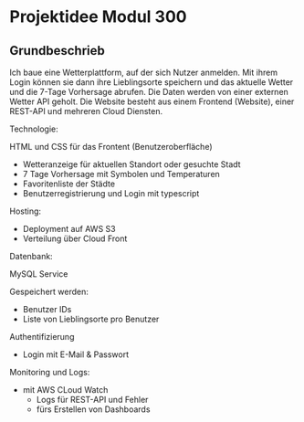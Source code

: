 # Projektidee Modul 300

## Grundbeschrieb

Ich baue eine Wetterplattform, auf der sich Nutzer anmelden. Mit ihrem Login können sie dann ihre Lieblingsorte speichern und das aktuelle Wetter und die 7-Tage Vorhersage abrufen. Die Daten werden von einer externen Wetter API geholt. 
Die Website besteht aus einem Frontend (Website), einer REST-API und mehreren Cloud Diensten. 

Technologie:

HTML und CSS für das Frontent (Benutzeroberfläche)

- Wetteranzeige für aktuellen Standort oder gesuchte Stadt
- 7 Tage Vorhersage mit Symbolen und Temperaturen
- Favoritenliste der Städte
- Benutzerregistrierung und Login mit typescript

Hosting:
- Deployment auf AWS S3
- Verteilung über Cloud Front


Datenbank: 

MySQL Service 

Gespeichert werden:

- Benutzer IDs
- Liste von Lieblingsorte pro Benutzer


Authentifizierung

- Login mit E-Mail & Passwort 



Monitoring und Logs:

- mit AWS CLoud Watch
    - Logs für REST-API und Fehler
    - fürs Erstellen von Dashboards
